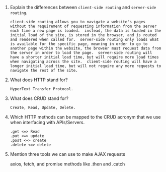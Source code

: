 1.  Explain the differences between `client-side routing` and `server-side routing`.

        client-side routing allows you to navigate a website's pages without the requirement of requesting information from the server each time a new page is loaded.  instead, the data is loaded in the initial load of the site, is stored in the browser, and is routed and rendered when called for.  server-side routing only loads what is available for the specific page, meaning in order to go to another page within the website, the browser must request data from the server in order to load the page.  server-side routing will have a shorter initial load time, but will require more load times when navigating across the site.  client-side routing will have a longer initial load time, but will not require any more requests to navigate the rest of the site.

1.  What does HTTP stand for?

        HyperText Transfer Protocol.

1.  What does CRUD stand for?

        Create, Read, Update, Delete.  

1.  Which HTTP methods can be mapped to the CRUD acronym that we use when interfacing with APIs/Servers.

        .get <=> Read
        .put <=> update
        .post <=> create
        .delete <=> delete

1.  Mention three tools we can use to make AJAX requests

    axios, fetch, and promise methods like .then and .catch